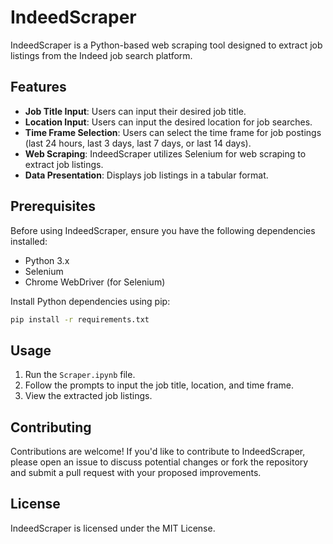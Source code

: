 # IndeedScraper

IndeedScraper is a Python-based web scraping tool designed to extract job listings from the Indeed job search platform.

## Features

- **Job Title Input**: Users can input their desired job title.
- **Location Input**: Users can input the desired location for job searches.
- **Time Frame Selection**: Users can select the time frame for job postings (last 24 hours, last 3 days, last 7 days, or last 14 days).
- **Web Scraping**: IndeedScraper utilizes Selenium for web scraping to extract job listings.
- **Data Presentation**: Displays job listings in a tabular format.

## Prerequisites

Before using IndeedScraper, ensure you have the following dependencies installed:

- Python 3.x
- Selenium
- Chrome WebDriver (for Selenium)

Install Python dependencies using pip:

```bash
pip install -r requirements.txt
```

Usage
-----

1. Run the `Scraper.ipynb` file.
2. Follow the prompts to input the job title, location, and time frame.
3. View the extracted job listings.

Contributing
------------

Contributions are welcome! If you'd like to contribute to IndeedScraper, please open an issue to discuss potential changes or fork the repository and submit a pull request with your proposed improvements.

License
-------

IndeedScraper is licensed under the MIT License.



